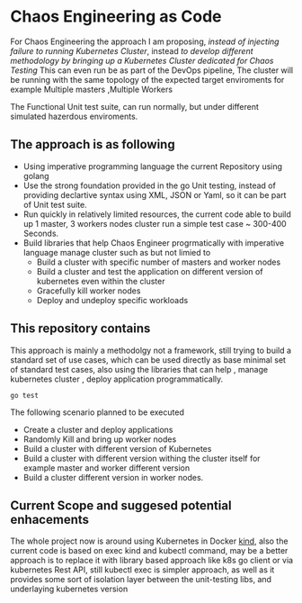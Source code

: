 # Chaos Engineering as Code 

For Chaos Engineering the approach I am proposing, *instead of injecting failure to running Kubernetes Cluster*, instead *to develop different methodology by bringing up a Kubernetes Cluster dedicated for Chaos Testing*
This can even run be as part of the DevOps pipeline, 
The cluster will be running with the same topology of the expected target enviroments for example  Multiple masters ,Multiple Workers

The Functional Unit test suite, can run normally, but under different simulated hazerdous enviroments.

## The approach is as following 
- Using imperative programming language the current Repository using golang
- Use the strong foundation provided in the go Unit testing, instead of providing declartive syntax using XML, JSON or Yaml, so it can be part of Unit test suite.
- Run quickly in relatively limited resources, the current code able to build up 1 master, 3 workers nodes cluster run a simple test case ~  300-400 Seconds.
- Build libraries that help Chaos Engineer progrmatically with imperative language manage cluster such as but not limied to 
  - Build a cluster with specific number of masters and worker nodes
  - Build a cluster and test the application on different version of kubernetes even within the cluster 
  - Gracefully kill worker nodes
  - Deploy and undeploy specific workloads


## This repository contains

This approach is mainly a methodolgy not a framework, still trying to build a standard set of use cases, which can be used directly as base minimal set of standard test cases, also using the libraries that can help , manage kubernetes cluster , deploy application programmatically.


```
go test 
```

The following scenario planned to be executed 
- Create a cluster and deploy applications
- Randomly Kill and bring up worker nodes 
- Build a cluster with different version of Kubernetes 
- Build a cluster with different version withing the cluster itself for example master and worker different version
- Build a cluster different version in worker nodes.

## Current Scope and suggesed potential enhacements

The whole project now is around using Kubernetes in Docker [kind](https://kind.sigs.k8s.io/docs/user/quick-start/), also the current code is based on  exec kind and kubectl command, may be a better approach is to replace it with library based approach like k8s go client or via kubernetes Rest API, still kubectl exec is simpler approach, as well as it provides some sort of isolation layer between the unit-testing libs, and underlaying kubernetes version
